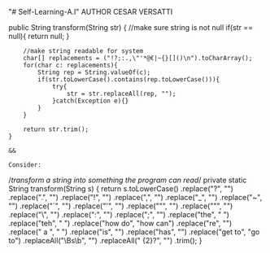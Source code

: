 "# Self-Learning-A.I" 
AUTHOR CESAR VERSATTI


public String transform(String str)
    {
        //make sure string is not null
        if(str == null){
            return null;
        }

        //make string readable for system
        char[] replacements = ("!?;:.,\"'*@€|~{}[]()\n").toCharArray();
        for(char c: replacements){
            String rep = String.valueOf(c);
            if(str.toLowerCase().contains(rep.toLowerCase())){
                try{
                    str = str.replaceAll(rep, "");
                }catch(Exception e){}
            }
        }

        return str.trim();
    }

    &&

    Consider:

/*transform a string into something the program can read*/
private static String transform(String s) {
    return s.toLowerCase()
            .replace("?", "")
            .replace(".", "")
            .replace("!", "")
            .replace(",", "")
            .replace("_", "")
            .replace("~", "")
            .replace("`", "")
            .replace("'", "")
            .replace("\"", "")
            .replace("\"", "")
            .replace("\\", "")
            .replace(":", "")
            .replace(";", "")
            .replace("the", " ")
            .replace("teh", " ")
            .replace("how do", "how can")
            .replace("re", "")
            .replace(" a ", " ")
            .replace("is", "")
            .replace("has", "")
            .replace("get to", "go to")
            .replaceAll("\\Bs\\b", "")
            .replaceAll(" {2}?", "")
            .trim();
}